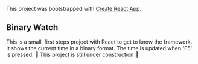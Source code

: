 This project was bootstrapped with [Create React App](https://github.com/facebookincubator/create-react-app).

## Binary Watch
This is a small, first steps project with React to get to know the framework.
It shows the current time in a binary format. The time is updated when 'F5' is pressed.
:construction: This project is still under construction :construction: